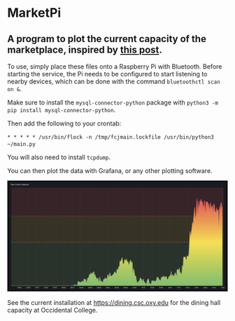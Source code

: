 # MarketPi

## A program to plot the current capacity of the marketplace, inspired by [this post](https://matthew.science/posts/occupancy/).

To use, simply place these files onto a Raspberry Pi with Bluetooth. Before starting the service, the Pi needs to be configured to start listening to nearby devices, which can be done with the command `bluetoothctl scan on &`.

Make sure to install the `mysql-connector-python` package with `python3 -m pip install mysql-connector-python`.

Then add the following to your crontab:

```
* * * * * /usr/bin/flock -n /tmp/fcjmain.lockfile /usr/bin/python3 ~/main.py
```
You will also need to install `tcpdump`.

You can then plot the data with Grafana, or any other plotting software.

![Grafana Graph](image-2.png)

See the current installation at https://dining.csc.oxy.edu for the dining hall capacity at Occidental College.